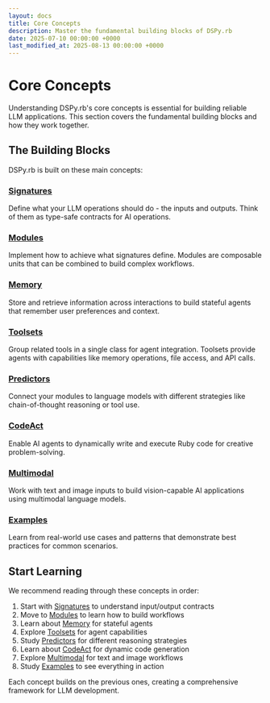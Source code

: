 ```yaml
---
layout: docs
title: Core Concepts
description: Master the fundamental building blocks of DSPy.rb
date: 2025-07-10 00:00:00 +0000
last_modified_at: 2025-08-13 00:00:00 +0000
---
```

# Core Concepts

Understanding DSPy.rb's core concepts is essential for building reliable LLM applications. This section covers the fundamental building blocks and how they work together.

## The Building Blocks

DSPy.rb is built on these main concepts:

### [Signatures](./signatures/)
Define what your LLM operations should do - the inputs and outputs. Think of them as type-safe contracts for AI operations.

### [Modules](./modules/)
Implement how to achieve what signatures define. Modules are composable units that can be combined to build complex workflows.

### [Memory](./memory/)
Store and retrieve information across interactions to build stateful agents that remember user preferences and context.

### [Toolsets](./toolsets/)
Group related tools in a single class for agent integration. Toolsets provide agents with capabilities like memory operations, file access, and API calls.

### [Predictors](./predictors/)
Connect your modules to language models with different strategies like chain-of-thought reasoning or tool use.

### [CodeAct](./codeact/)
Enable AI agents to dynamically write and execute Ruby code for creative problem-solving.

### [Multimodal](./multimodal/)
Work with text and image inputs to build vision-capable AI applications using multimodal language models.

### [Examples](./examples/)
Learn from real-world use cases and patterns that demonstrate best practices for common scenarios.

## Start Learning

We recommend reading through these concepts in order:

1. Start with [Signatures](./signatures/) to understand input/output contracts
2. Move to [Modules](./modules/) to learn how to build workflows
3. Learn about [Memory](./memory/) for stateful agents
4. Explore [Toolsets](./toolsets/) for agent capabilities
5. Study [Predictors](./predictors/) for different reasoning strategies
6. Learn about [CodeAct](./codeact/) for dynamic code generation
7. Explore [Multimodal](./multimodal/) for text and image workflows
8. Study [Examples](./examples/) to see everything in action

Each concept builds on the previous ones, creating a comprehensive framework for LLM development.
